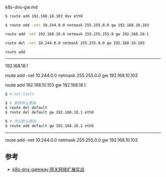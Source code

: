 k8s-dns-gw.md

```bash
$ route add 192.168.10.103 dev eth0

$ route add -net 10.244.0.0 netmask 255.255.0.0 gw 192.168.10.103

route add -net 192.168.10.0 netmask 255.255.255.0 gw 192.168.10.1

route del -net 10.244.0.0 netmask 255.255.0.0 gw 192.168.10.103

route add 
```

---






192.168.18.1 




route add -net 10.244.0.0 netmask 255.255.0.0 gw 192.168.10.103



route add 192.168.10.103 gw 192.168.18.1






```bash
$ # net-tools

$ # 删除默认路由
$ route del default
$ route del default gw 192.168.18.1 eth0

$ # 添加默认路由
$ route add default gw 192.168.18.1 eth0
```
















---

route add -net 10.244.0.0 netmask 255.255.0.0 gw 192.168.10.103


## 参考

* [k8s-dns-gateway 网关网络扩展实战](http://blog.csdn.net/idea77/article/details/73863822)